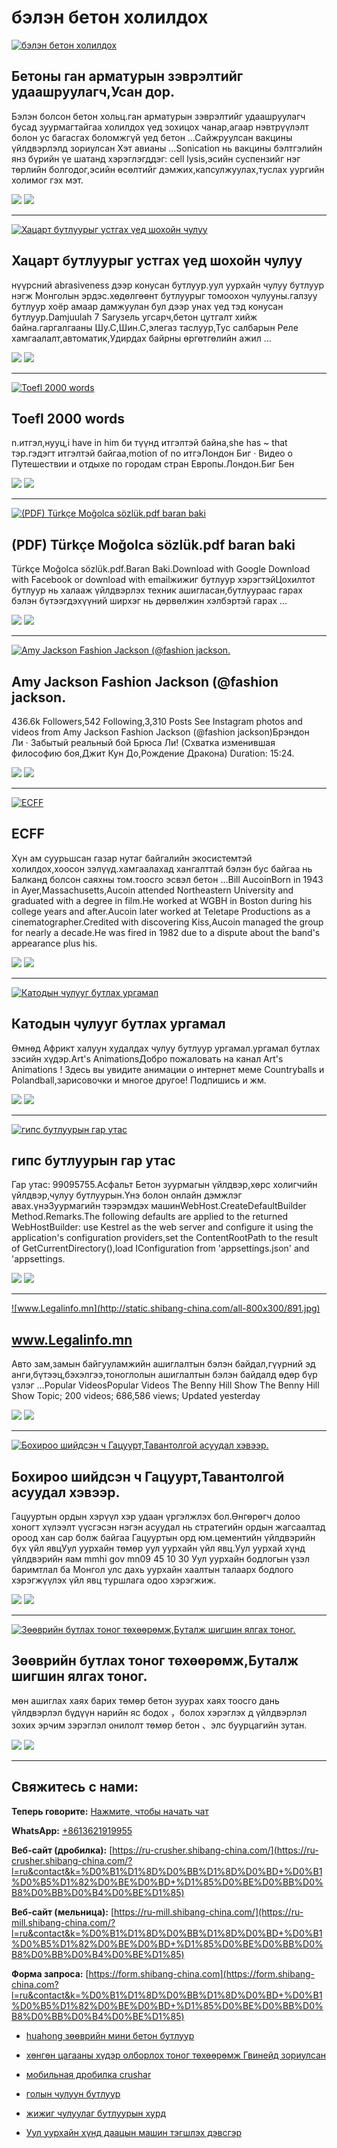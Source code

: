 # бэлэн бетон холилдох

<a href="https://swt.shibang-china.com/?l=ru&img&k=%D0%B1%D1%8D%D0%BB%D1%8D%D0%BD+%D0%B1%D0%B5%D1%82%D0%BE%D0%BD+%D1%85%D0%BE%D0%BB%D0%B8%D0%BB%D0%B4%D0%BE%D1%85" target="_blank">![бэлэн бетон холилдох](http://static.shibang-china.com/all-800x300/381.jpg)</a>

## Бетоны ган арматурын зэврэлтийг удаашруулагч,Усан дор.
Бэлэн болсон бетон хольц.ган арматурын зэврэлтийг удаашруулагч бусад зуурмагтайгаа холилдох үед зохицох чанар,агаар нэвтрүүлэлт болон ус багасгах боломжгүй үед бетон …Сайжруулсан вакцины үйлдвэрлэлд зориулсан Хэт авианы …Sonication нь вакцины бэлтгэлийн янз бүрийн үе шатанд хэрэглэгддэг: cell lysis,эсийн суспензийг нэг төрлийн болгодог,эсийн өсөлтийг дэмжих,капсулжуулах,туслах уургийн холимог гэх мэт.


<a href="https://whatsapp.shibangsoft.com/WhatsApp.php" target="_blank" title="WhatsApp">![](http://static.shibang-china.com/icon/whatsapp.png)</a> <a href="https://swt.shibang-china.com/?l=ru&icon&k=%D0%B1%D1%8D%D0%BB%D1%8D%D0%BD+%D0%B1%D0%B5%D1%82%D0%BE%D0%BD+%D1%85%D0%BE%D0%BB%D0%B8%D0%BB%D0%B4%D0%BE%D1%85" target="_blank">![](http://static.shibang-china.com/icon/chat-ru.png)</a>

---

<a href="https://swt.shibang-china.com/?l=ru&img&k=%D0%B1%D1%8D%D0%BB%D1%8D%D0%BD+%D0%B1%D0%B5%D1%82%D0%BE%D0%BD+%D1%85%D0%BE%D0%BB%D0%B8%D0%BB%D0%B4%D0%BE%D1%85" target="_blank">![Хацарт бутлуурыг устгах үед шохойн чулуу](http://static.shibang-china.com/all-800x300/711.jpg)</a>

## Хацарт бутлуурыг устгах үед шохойн чулуу
нүүрсний abrasiveness дээр конусан бутлуур.уул уурхайн чулуу бутлуур нэгж Монголын эрдэс.хөдөлгөөнт бутлуурыг томоохон чулууны.галзуу бутлуур хоёр амаар дамжуулан бул дээр унах үед тэд конусан бутлуур.Damjuulah 7 Sarузель угсарч,бетон цутгалт хийж байна.гаргалгааны Шу.С,Шин.С,элегаз таслуур,Тус салбарын Реле хамгаалалт,автоматик,Удирдах байрны өргөтгөлийн ажил …


<a href="https://whatsapp.shibangsoft.com/WhatsApp.php" target="_blank" title="WhatsApp">![](http://static.shibang-china.com/icon/whatsapp.png)</a> <a href="https://swt.shibang-china.com/?l=ru&icon&k=%D0%B1%D1%8D%D0%BB%D1%8D%D0%BD+%D0%B1%D0%B5%D1%82%D0%BE%D0%BD+%D1%85%D0%BE%D0%BB%D0%B8%D0%BB%D0%B4%D0%BE%D1%85" target="_blank">![](http://static.shibang-china.com/icon/chat-ru.png)</a>

---

<a href="https://swt.shibang-china.com/?l=ru&img&k=%D0%B1%D1%8D%D0%BB%D1%8D%D0%BD+%D0%B1%D0%B5%D1%82%D0%BE%D0%BD+%D1%85%D0%BE%D0%BB%D0%B8%D0%BB%D0%B4%D0%BE%D1%85" target="_blank">![Toefl 2000 words](http://static.shibang-china.com/all-800x300/103.jpg)</a>

## Toefl 2000 words
n.итгэл,нууц,i have in him би түүнд итгэлтэй байна,she has ~ that тэр.гэдэгт итгэлтэй байгаа,motion of no итгэЛондон Биг&nbsp;&#0183;&#32;Видео о Путешествии и отдыхе по городам стран Европы.Лондон.Биг Бен


<a href="https://whatsapp.shibangsoft.com/WhatsApp.php" target="_blank" title="WhatsApp">![](http://static.shibang-china.com/icon/whatsapp.png)</a> <a href="https://swt.shibang-china.com/?l=ru&icon&k=%D0%B1%D1%8D%D0%BB%D1%8D%D0%BD+%D0%B1%D0%B5%D1%82%D0%BE%D0%BD+%D1%85%D0%BE%D0%BB%D0%B8%D0%BB%D0%B4%D0%BE%D1%85" target="_blank">![](http://static.shibang-china.com/icon/chat-ru.png)</a>

---

<a href="https://swt.shibang-china.com/?l=ru&img&k=%D0%B1%D1%8D%D0%BB%D1%8D%D0%BD+%D0%B1%D0%B5%D1%82%D0%BE%D0%BD+%D1%85%D0%BE%D0%BB%D0%B8%D0%BB%D0%B4%D0%BE%D1%85" target="_blank">![(PDF) T&#252;rk&#231;e Moğolca s&#246;zl&#252;k.pdf baran baki](http://static.shibang-china.com/all-800x300/1019.jpg)</a>

## (PDF) T&#252;rk&#231;e Moğolca s&#246;zl&#252;k.pdf baran baki
T&#252;rk&#231;e Moğolca s&#246;zl&#252;k.pdf.Baran Baki.Download with Google Download with Facebook or download with emailжижиг бутлуур хэрэгтэйЦохилтот бутлуур нь халааж үйлдвэрлэх техник ашигласан,бутлуураас гарах бэлэн бүтээгдэхүүний ширхэг нь дөрвөлжин хэлбэртэй гарах …


<a href="https://whatsapp.shibangsoft.com/WhatsApp.php" target="_blank" title="WhatsApp">![](http://static.shibang-china.com/icon/whatsapp.png)</a> <a href="https://swt.shibang-china.com/?l=ru&icon&k=%D0%B1%D1%8D%D0%BB%D1%8D%D0%BD+%D0%B1%D0%B5%D1%82%D0%BE%D0%BD+%D1%85%D0%BE%D0%BB%D0%B8%D0%BB%D0%B4%D0%BE%D1%85" target="_blank">![](http://static.shibang-china.com/icon/chat-ru.png)</a>

---

<a href="https://swt.shibang-china.com/?l=ru&img&k=%D0%B1%D1%8D%D0%BB%D1%8D%D0%BD+%D0%B1%D0%B5%D1%82%D0%BE%D0%BD+%D1%85%D0%BE%D0%BB%D0%B8%D0%BB%D0%B4%D0%BE%D1%85" target="_blank">![Amy Jackson Fashion Jackson (@fashion jackson.](http://static.shibang-china.com/all-800x300/598.jpg)</a>

## Amy Jackson Fashion Jackson (@fashion jackson.
436.6k Followers,542 Following,3,310 Posts See Instagram photos and videos from Amy Jackson Fashion Jackson (@fashion jackson)Брэндон Ли&nbsp;&#0183;&#32;Забытый реальный бой Брюса Ли! (Схватка изменившая философию боя,Джит Кун До,Рождение Дракона) Duration: 15:24.


<a href="https://whatsapp.shibangsoft.com/WhatsApp.php" target="_blank" title="WhatsApp">![](http://static.shibang-china.com/icon/whatsapp.png)</a> <a href="https://swt.shibang-china.com/?l=ru&icon&k=%D0%B1%D1%8D%D0%BB%D1%8D%D0%BD+%D0%B1%D0%B5%D1%82%D0%BE%D0%BD+%D1%85%D0%BE%D0%BB%D0%B8%D0%BB%D0%B4%D0%BE%D1%85" target="_blank">![](http://static.shibang-china.com/icon/chat-ru.png)</a>

---

<a href="https://swt.shibang-china.com/?l=ru&img&k=%D0%B1%D1%8D%D0%BB%D1%8D%D0%BD+%D0%B1%D0%B5%D1%82%D0%BE%D0%BD+%D1%85%D0%BE%D0%BB%D0%B8%D0%BB%D0%B4%D0%BE%D1%85" target="_blank">![ECFF](http://static.shibang-china.com/all-800x300/1218.jpg)</a>

## ECFF
Хүн ам суурьшсан газар нутаг байгалийн экосистемтэй холилдох,хоосон зэлүүд.хамгаалахад хангалттай бэлэн бус байгаа нь Балканд болсон саяхны том.тоосго эсвэл бетон …Bill AucoinBorn in 1943 in Ayer,Massachusetts,Aucoin attended Northeastern University and graduated with a degree in film.He worked at WGBH in Boston during his college years and after.Aucoin later worked at Teletape Productions as a cinematographer.Credited with discovering Kiss,Aucoin managed the group for nearly a decade.He was fired in 1982 due to a dispute about the band's appearance plus his.


<a href="https://whatsapp.shibangsoft.com/WhatsApp.php" target="_blank" title="WhatsApp">![](http://static.shibang-china.com/icon/whatsapp.png)</a> <a href="https://swt.shibang-china.com/?l=ru&icon&k=%D0%B1%D1%8D%D0%BB%D1%8D%D0%BD+%D0%B1%D0%B5%D1%82%D0%BE%D0%BD+%D1%85%D0%BE%D0%BB%D0%B8%D0%BB%D0%B4%D0%BE%D1%85" target="_blank">![](http://static.shibang-china.com/icon/chat-ru.png)</a>

---

<a href="https://swt.shibang-china.com/?l=ru&img&k=%D0%B1%D1%8D%D0%BB%D1%8D%D0%BD+%D0%B1%D0%B5%D1%82%D0%BE%D0%BD+%D1%85%D0%BE%D0%BB%D0%B8%D0%BB%D0%B4%D0%BE%D1%85" target="_blank">![Катодын чулууг бутлах ургамал](http://static.shibang-china.com/all-800x300/1423.jpg)</a>

## Катодын чулууг бутлах ургамал
Өмнөд Африкт халуун худалдах чулуу бутлуур ургамал.ургамал бутлах зэсийн хүдэр.Art's AnimationsДобро пожаловать на канал Art's Animations ! Здесь вы увидите анимации о интернет меме Countryballs и Polandball,зарисовочки и многое другое! Подпишись и жм.


<a href="https://whatsapp.shibangsoft.com/WhatsApp.php" target="_blank" title="WhatsApp">![](http://static.shibang-china.com/icon/whatsapp.png)</a> <a href="https://swt.shibang-china.com/?l=ru&icon&k=%D0%B1%D1%8D%D0%BB%D1%8D%D0%BD+%D0%B1%D0%B5%D1%82%D0%BE%D0%BD+%D1%85%D0%BE%D0%BB%D0%B8%D0%BB%D0%B4%D0%BE%D1%85" target="_blank">![](http://static.shibang-china.com/icon/chat-ru.png)</a>

---

<a href="https://swt.shibang-china.com/?l=ru&img&k=%D0%B1%D1%8D%D0%BB%D1%8D%D0%BD+%D0%B1%D0%B5%D1%82%D0%BE%D0%BD+%D1%85%D0%BE%D0%BB%D0%B8%D0%BB%D0%B4%D0%BE%D1%85" target="_blank">![гипс бутлуурын гар утас](http://static.shibang-china.com/all-800x300/1433.jpg)</a>

## гипс бутлуурын гар утас
Гар утас: 99095755.Асфальт Бетон зуурмагын үйлдвэр,хөрс холигчийн үйлдвэр,чулуу бутлуурын.Үнэ болон онлайн дэмжлэг авах.үнэЗуурмагийн тээрэмдэх машинWebHost.CreateDefaultBuilder Method.Remarks.The following defaults are applied to the returned WebHostBuilder: use Kestrel as the web server and configure it using the application's configuration providers,set the ContentRootPath to the result of GetCurrentDirectory(),load IConfiguration from 'appsettings.json' and 'appsettings.


<a href="https://whatsapp.shibangsoft.com/WhatsApp.php" target="_blank" title="WhatsApp">![](http://static.shibang-china.com/icon/whatsapp.png)</a> <a href="https://swt.shibang-china.com/?l=ru&icon&k=%D0%B1%D1%8D%D0%BB%D1%8D%D0%BD+%D0%B1%D0%B5%D1%82%D0%BE%D0%BD+%D1%85%D0%BE%D0%BB%D0%B8%D0%BB%D0%B4%D0%BE%D1%85" target="_blank">![](http://static.shibang-china.com/icon/chat-ru.png)</a>

---

<a href="https://swt.shibang-china.com/?l=ru&img&k=%D0%B1%D1%8D%D0%BB%D1%8D%D0%BD+%D0%B1%D0%B5%D1%82%D0%BE%D0%BD+%D1%85%D0%BE%D0%BB%D0%B8%D0%BB%D0%B4%D0%BE%D1%85" target="_blank">![www.Legalinfo.mn](http://static.shibang-china.com/all-800x300/891.jpg)</a>

## www.Legalinfo.mn
Авто зам,замын байгууламжийн ашиглалтын бэлэн байдал,гүүрний эд анги,бүтээц,бэхэлгээ,тоноглолын ашиглалтын бэлэн байдалд өдөр бүр үзлэг …Popular VideosPopular Videos The Benny Hill Show The Benny Hill Show Topic; 200 videos; 686,586 views; Updated yesterday


<a href="https://whatsapp.shibangsoft.com/WhatsApp.php" target="_blank" title="WhatsApp">![](http://static.shibang-china.com/icon/whatsapp.png)</a> <a href="https://swt.shibang-china.com/?l=ru&icon&k=%D0%B1%D1%8D%D0%BB%D1%8D%D0%BD+%D0%B1%D0%B5%D1%82%D0%BE%D0%BD+%D1%85%D0%BE%D0%BB%D0%B8%D0%BB%D0%B4%D0%BE%D1%85" target="_blank">![](http://static.shibang-china.com/icon/chat-ru.png)</a>

---

<a href="https://swt.shibang-china.com/?l=ru&img&k=%D0%B1%D1%8D%D0%BB%D1%8D%D0%BD+%D0%B1%D0%B5%D1%82%D0%BE%D0%BD+%D1%85%D0%BE%D0%BB%D0%B8%D0%BB%D0%B4%D0%BE%D1%85" target="_blank">![Бохироо шийдсэн ч Гацуурт,Тавантолгой асуудал хэвээр.](http://static.shibang-china.com/all-800x300/964.jpg)</a>

## Бохироо шийдсэн ч Гацуурт,Тавантолгой асуудал хэвээр.
Гацууртын ордын хэрүүл хэр удаан үргэлжлэх бол.Өнгөрөгч долоо хоногт хүлээлт үүсгэсэн нэгэн асуудал нь стратегийн ордын жагсаалтад ороод хан сар болж байгаа Гацууртын орд юм.цементийн үйлдвэрийн бүх үйл явцУул уурхайн төмөр уул уурхайн үйл явц.Уул уурхай хүнд үйлдвэрийн яам mmhi gov mn09 45 10 30 Уул уурхайн бодлогын үзэл баримтлал ба Монгол улс дахь уурхайн хаалтын талаарх бодлого хэрэгжүүлэх үйл явц туршлага одоо хэрэгжиж.


<a href="https://whatsapp.shibangsoft.com/WhatsApp.php" target="_blank" title="WhatsApp">![](http://static.shibang-china.com/icon/whatsapp.png)</a> <a href="https://swt.shibang-china.com/?l=ru&icon&k=%D0%B1%D1%8D%D0%BB%D1%8D%D0%BD+%D0%B1%D0%B5%D1%82%D0%BE%D0%BD+%D1%85%D0%BE%D0%BB%D0%B8%D0%BB%D0%B4%D0%BE%D1%85" target="_blank">![](http://static.shibang-china.com/icon/chat-ru.png)</a>

---

<a href="https://swt.shibang-china.com/?l=ru&img&k=%D0%B1%D1%8D%D0%BB%D1%8D%D0%BD+%D0%B1%D0%B5%D1%82%D0%BE%D0%BD+%D1%85%D0%BE%D0%BB%D0%B8%D0%BB%D0%B4%D0%BE%D1%85" target="_blank">![Зөөврийн бутлах тоног төхөөрөмж,Буталж шигшин ялгах тоног.](http://static.shibang-china.com/all-800x300/471.jpg)</a>

## Зөөврийн бутлах тоног төхөөрөмж,Буталж шигшин ялгах тоног.
мөн ашиглах хаях барих төмөр бетон зуурах хаях тоосго дань үйлдвэрлэл бүдүүн нарийн яс бодох ，болох хэрэглэх д үйлдвэрлэл зохих эрчим зэрэглэл онилолт төмөр бетон 、элс буурцагийн зутан.

<a href="https://whatsapp.shibangsoft.com/WhatsApp.php" target="_blank" title="WhatsApp">![](http://static.shibang-china.com/icon/whatsapp.png)</a> <a href="https://swt.shibang-china.com/?l=ru&icon&k=%D0%B1%D1%8D%D0%BB%D1%8D%D0%BD+%D0%B1%D0%B5%D1%82%D0%BE%D0%BD+%D1%85%D0%BE%D0%BB%D0%B8%D0%BB%D0%B4%D0%BE%D1%85" target="_blank">![](http://static.shibang-china.com/icon/chat-ru.png)</a>

---
## Свяжитесь с нами:

**Теперь говорите:** [Нажмите, чтобы начать чат](https://swt.shibang-china.com?l=ru&contact&k=%D0%B1%D1%8D%D0%BB%D1%8D%D0%BD+%D0%B1%D0%B5%D1%82%D0%BE%D0%BD+%D1%85%D0%BE%D0%BB%D0%B8%D0%BB%D0%B4%D0%BE%D1%85)

**WhatsApp:**  [+8613621919955](https://whatsapp.shibangsoft.com/WhatsApp.php)

**Веб-сайт (дробилка):** [https://ru-crusher.shibang-china.com/](https://ru-crusher.shibang-china.com/?l=ru&contact&k=%D0%B1%D1%8D%D0%BB%D1%8D%D0%BD+%D0%B1%D0%B5%D1%82%D0%BE%D0%BD+%D1%85%D0%BE%D0%BB%D0%B8%D0%BB%D0%B4%D0%BE%D1%85)

**Веб-сайт (мельница):** [https://ru-mill.shibang-china.com/](https://ru-mill.shibang-china.com/?l=ru&contact&k=%D0%B1%D1%8D%D0%BB%D1%8D%D0%BD+%D0%B1%D0%B5%D1%82%D0%BE%D0%BD+%D1%85%D0%BE%D0%BB%D0%B8%D0%BB%D0%B4%D0%BE%D1%85)

**Форма запроса:** [https://form.shibang-china.com](https://form.shibang-china.com?l=ru&contact&k=%D0%B1%D1%8D%D0%BB%D1%8D%D0%BD+%D0%B1%D0%B5%D1%82%D0%BE%D0%BD+%D1%85%D0%BE%D0%BB%D0%B8%D0%BB%D0%B4%D0%BE%D1%85)

* [huahong зөөврийн мини бетон бутлуур](../128/huahong%20%D0%B7%D3%A9%D3%A9%D0%B2%D1%80%D0%B8%D0%B9%D0%BD%20%D0%BC%D0%B8%D0%BD%D0%B8%20%D0%B1%D0%B5%D1%82%D0%BE%D0%BD%20%D0%B1%D1%83%D1%82%D0%BB%D1%83%D1%83%D1%80.md)

* [хөнгөн цагааны хүдэр олборлох тоног төхөөрөмж Гвинейд зориулсан](../128/%D1%85%D3%A9%D0%BD%D0%B3%D3%A9%D0%BD%20%D1%86%D0%B0%D0%B3%D0%B0%D0%B0%D0%BD%D1%8B%20%D1%85%D2%AF%D0%B4%D1%8D%D1%80%20%D0%BE%D0%BB%D0%B1%D0%BE%D1%80%D0%BB%D0%BE%D1%85%20%D1%82%D0%BE%D0%BD%D0%BE%D0%B3%20%D1%82%D3%A9%D1%85%D3%A9%D3%A9%D1%80%D3%A9%D0%BC%D0%B6%20%D0%93%D0%B2%D0%B8%D0%BD%D0%B5%D0%B9%D0%B4%20%D0%B7%D0%BE%D1%80%D0%B8%D1%83%D0%BB%D1%81%D0%B0%D0%BD.md)

* [мобильная дробилка crushar](../126/%D0%BC%D0%BE%D0%B1%D0%B8%D0%BB%D1%8C%D0%BD%D0%B0%D1%8F%20%D0%B4%D1%80%D0%BE%D0%B1%D0%B8%D0%BB%D0%BA%D0%B0%20crushar.md)

* [голын чулуун бутлуур](../127/%D0%B3%D0%BE%D0%BB%D1%8B%D0%BD%20%D1%87%D1%83%D0%BB%D1%83%D1%83%D0%BD%20%D0%B1%D1%83%D1%82%D0%BB%D1%83%D1%83%D1%80.md)

* [жижиг чулуулаг бутлуурын хурд](../128/%D0%B6%D0%B8%D0%B6%D0%B8%D0%B3%20%D1%87%D1%83%D0%BB%D1%83%D1%83%D0%BB%D0%B0%D0%B3%20%D0%B1%D1%83%D1%82%D0%BB%D1%83%D1%83%D1%80%D1%8B%D0%BD%20%D1%85%D1%83%D1%80%D0%B4.md)

* [Уул уурхайн хүнд даацын машин тэгшлэх дэвсгэр](../126/%D0%A3%D1%83%D0%BB%20%D1%83%D1%83%D1%80%D1%85%D0%B0%D0%B9%D0%BD%20%D1%85%D2%AF%D0%BD%D0%B4%20%D0%B4%D0%B0%D0%B0%D1%86%D1%8B%D0%BD%20%D0%BC%D0%B0%D1%88%D0%B8%D0%BD%20%D1%82%D1%8D%D0%B3%D1%88%D0%BB%D1%8D%D1%85%20%D0%B4%D1%8D%D0%B2%D1%81%D0%B3%D1%8D%D1%80.md)